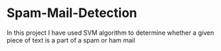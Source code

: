 # Spam-Mail-Detection
In this project I have used SVM algorithm to determine whether a given piece of text is a part of a spam or ham mail
